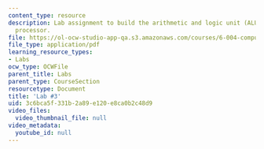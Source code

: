```yaml
---
content_type: resource
description: Lab assignment to build the arithmetic and logic unit (ALU) for the Beta
  processor.
file: https://ol-ocw-studio-app-qa.s3.amazonaws.com/courses/6-004-computation-structures-spring-2009/3c6bca5f331b2a89e120e8ca0b2c48d9_MIT6_004s09_lab03.pdf
file_type: application/pdf
learning_resource_types:
- Labs
ocw_type: OCWFile
parent_title: Labs
parent_type: CourseSection
resourcetype: Document
title: 'Lab #3'
uid: 3c6bca5f-331b-2a89-e120-e8ca0b2c48d9
video_files:
  video_thumbnail_file: null
video_metadata:
  youtube_id: null
---
```

